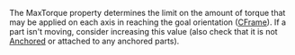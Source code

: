 The MaxTorque property determines the limit on the amount of torque that may be applied on each axis in reaching the goal orientation ([CFrame](https://developer.roblox.com/api-reference/property/BodyGyro/CFrame)). If a part isn't moving, consider increasing this value (also check that it is not [Anchored](https://developer.roblox.com/api-reference/property/BasePart/Anchored) or attached to any anchored parts).